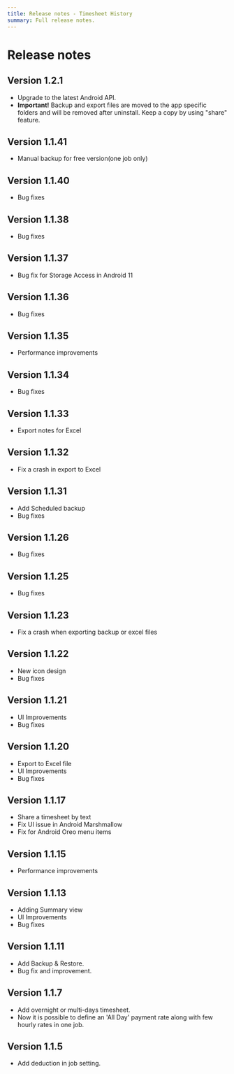 ```yaml
---
title: Release notes - Timesheet History
summary: Full release notes.
---
```

# Release notes

## Version 1.2.1
- Upgrade to the latest Android API.
- **Important!** Backup and export files are moved to the app specific folders and will be removed after uninstall. Keep a copy by using "share" feature.

## Version 1.1.41
- Manual backup for free version(one job only)

## Version 1.1.40
- Bug fixes

## Version 1.1.38
- Bug fixes

## Version 1.1.37
- Bug fix for Storage Access in Android 11

## Version 1.1.36
- Bug fixes

## Version 1.1.35
- Performance improvements

## Version 1.1.34
- Bug fixes

## Version 1.1.33
- Export notes for Excel

## Version 1.1.32
- Fix a crash in export to Excel

## Version 1.1.31
- Add Scheduled backup
- Bug fixes

## Version 1.1.26
- Bug fixes

## Version 1.1.25
- Bug fixes

## Version 1.1.23
- Fix a crash when exporting backup or excel files

## Version 1.1.22
- New icon design
- Bug fixes

## Version 1.1.21
- UI Improvements
- Bug fixes

## Version 1.1.20
- Export to Excel file
- UI Improvements
- Bug fixes

## Version 1.1.17
- Share a timesheet by text
- Fix UI issue in Android Marshmallow
- Fix for Android Oreo menu items

## Version 1.1.15
- Performance improvements

## Version 1.1.13
- Adding Summary view
- UI Improvements
- Bug fixes


## Version 1.1.11
- Add Backup & Restore.
- Bug fix and improvement.

## Version 1.1.7
- Add overnight or multi-days timesheet.
- Now it is possible to define an 'All Day' payment rate along with few hourly rates in one job.

## Version 1.1.5
- Add deduction in job setting.
